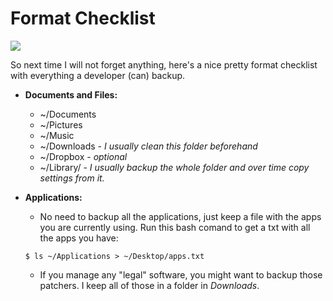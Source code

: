 # Format Checklist

![](http://www.cinemablend.com/images/news/68902/_1419907845.gif)

So next time I will not forget anything, here's a nice pretty format checklist with everything a developer (can) backup.
* **Documents and Files:**
    *  ~/Documents
    *  ~/Pictures
    *  ~/Music
    *  ~/Downloads - *I usually clean this folder beforehand*
    *  ~/Dropbox - *optional*
    *  ~/Library/ - *I usually backup the whole folder and over time copy settings from it.*
*  **Applications:**
    *  No need to backup all the applications, just keep a file with the apps you are currently using. Run this bash comand to get a txt with all the apps you have:
    ```shell
    $ ls ~/Applications > ~/Desktop/apps.txt
    ```

    *  If you manage any "legal" software, you might want to backup those patchers. I keep all of those in a folder in *Downloads*.
